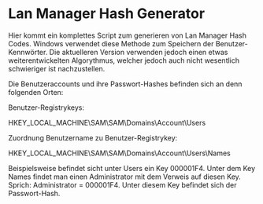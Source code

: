 # Lan Manager Hash Generator

Hier kommt ein komplettes Script zum generieren von Lan Manager Hash Codes. Windows verwendet diese Methode zum Speichern der Benutzer-Kennwörter. Die aktuelleren Version verwenden jedoch einen etwas weiterentwickelten Algorythmus, welcher jedoch auch nicht wesentlich schwieriger ist nachzustellen.

Die Benutzeraccounts und ihre Passwort-Hashes befinden sich an denn folgenden Orten:

Benutzer-Registrykeys:

HKEY_LOCAL_MACHINE\SAM\SAM\Domains\Account\Users

Zuordnung Benutzername zu Benutzer-Registrykey:

HKEY_LOCAL_MACHINE\SAM\SAM\Domains\Account\Users\Names

Beispielsweise befindet sicht unter Users ein Key 000001F4. Unter dem Key Names findet man einen Administrator mit dem Verweis auf diesen Key. Sprich: Administrator = 000001F4. Unter diesem Key befindet sich der Passwort-Hash.

